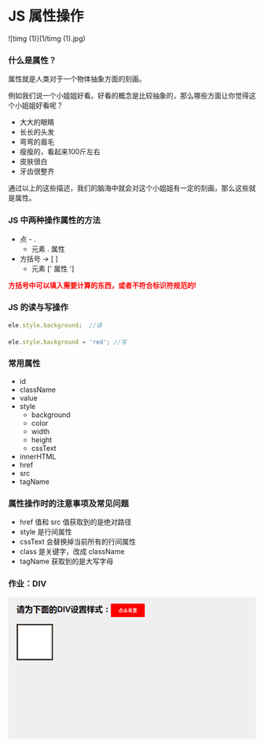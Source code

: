 # JS 属性操作

![timg (1)](1/timg (1).jpg)

### 什么是属性？

属性就是人类对于一个物体抽象方面的刻画。

例如我们说一个小姐姐好看。好看的概念是比较抽象的，那么哪些方面让你觉得这个小姐姐好看呢？

- 大大的眼睛
- 长长的头发
- 弯弯的眉毛
- 瘦瘦的，看起来100斤左右
- 皮肤很白
- 牙齿很整齐

通过以上的这些描述，我们的脑海中就会对这个小姐姐有一定的刻画，那么这些就是属性。



### JS 中两种操作属性的方法

- 点 - .
  - 元素 . 属性
- 方括号 -> [ ]
  - 元素 [' 属性 ']



<p style="color:red;font-weight:bold;">方括号中可以填入需要计算的东西，或者不符合标识符规范的!</p>



### JS 的读与写操作

```javascript
ele.style.background;  //读

ele.style.background = 'red'; //写
```



### 常用属性

- id
- className
- value
- style
  - background
  - color
  - width
  - height
  - cssText
- innerHTML
- href
- src
- tagName



### 属性操作时的注意事项及常见问题



- href 值和 src 值获取到的是绝对路径
- style 是行间属性
- cssText 会替换掉当前所有的行间属性
- class 是关键字，改成 className
- tagName 获取到的是大写字母













































































### 作业：DIV

![](1/JS1.gif)

































